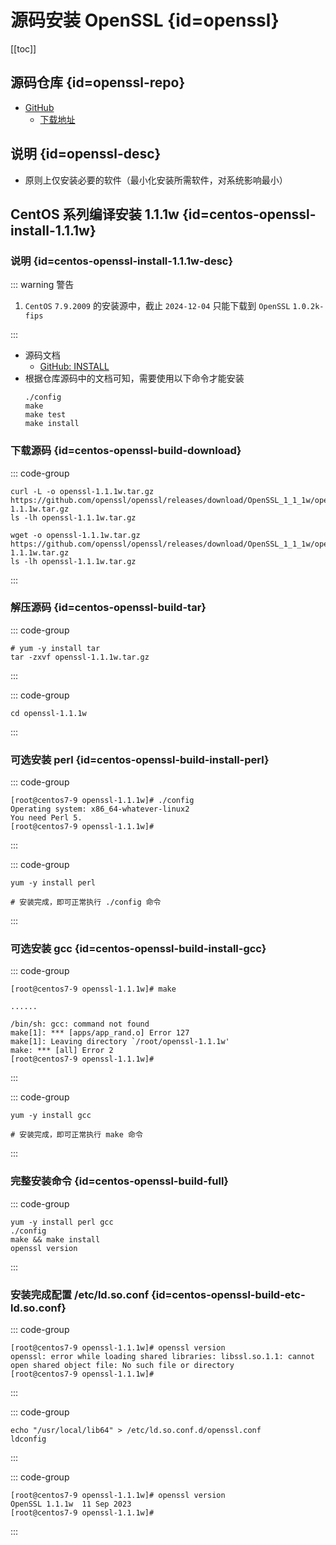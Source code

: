 # 源码安装 OpenSSL {id=openssl}

[[toc]]

## 源码仓库 {id=openssl-repo}

- [GitHub](https://github.com/openssl/openssl)
    - [下载地址](https://github.com/openssl/openssl/tags)

## 说明 {id=openssl-desc}

- 原则上仅安装必要的软件（最小化安装所需软件，对系统影响最小）

## CentOS 系列编译安装 1.1.1w {id=centos-openssl-install-1.1.1w}

### 说明 {id=centos-openssl-install-1.1.1w-desc}

::: warning 警告

1. `CentOS` `7.9.2009` 的安装源中，截止 `2024-12-04` 只能下载到 `OpenSSL` `1.0.2k-fips`

:::

- 源码文档
    - [GitHub: INSTALL](https://github.com/openssl/openssl/blob/OpenSSL_1_1_1w/INSTALL#L80)
- 根据仓库源码中的文档可知，需要使用以下命令才能安装
    ```shell
    ./config
    make
    make test
    make install
    ```

### 下载源码 {id=centos-openssl-build-download}

::: code-group

```shell [使用 curl 下载]
curl -L -o openssl-1.1.1w.tar.gz https://github.com/openssl/openssl/releases/download/OpenSSL_1_1_1w/openssl-1.1.1w.tar.gz
ls -lh openssl-1.1.1w.tar.gz
```

```shell [使用 wget 下载]
wget -o openssl-1.1.1w.tar.gz https://github.com/openssl/openssl/releases/download/OpenSSL_1_1_1w/openssl-1.1.1w.tar.gz
ls -lh openssl-1.1.1w.tar.gz
```

:::

### 解压源码 {id=centos-openssl-build-tar}

::: code-group

```shell [解压]
# yum -y install tar
tar -zxvf openssl-1.1.1w.tar.gz
```

:::

::: code-group

```shell [进入解压后的目录]
cd openssl-1.1.1w
```

:::

### 可选安装 perl {id=centos-openssl-build-install-perl}

::: code-group

```shell [执行 ./config 时报错]
[root@centos7-9 openssl-1.1.1w]# ./config 
Operating system: x86_64-whatever-linux2
You need Perl 5.
[root@centos7-9 openssl-1.1.1w]# 
```

:::

::: code-group

```shell [安装 ./config 命令所需依赖]
yum -y install perl

# 安装完成，即可正常执行 ./config 命令
```

:::

### 可选安装 gcc {id=centos-openssl-build-install-gcc}

::: code-group

```shell [执行 make 时报错]
[root@centos7-9 openssl-1.1.1w]# make

......

/bin/sh: gcc: command not found
make[1]: *** [apps/app_rand.o] Error 127
make[1]: Leaving directory `/root/openssl-1.1.1w'
make: *** [all] Error 2
[root@centos7-9 openssl-1.1.1w]# 
```

:::

::: code-group

```shell [安装 make 命令所需依赖]
yum -y install gcc

# 安装完成，即可正常执行 make 命令
```

:::

### 完整安装命令 {id=centos-openssl-build-full}

::: code-group

```shell
yum -y install perl gcc
./config
make && make install
openssl version
```

:::

### 安装完成配置 /etc/ld.so.conf {id=centos-openssl-build-etc-ld.so.conf}

::: code-group

```shell [执行 openssl version 时报错]
[root@centos7-9 openssl-1.1.1w]# openssl version
openssl: error while loading shared libraries: libssl.so.1.1: cannot open shared object file: No such file or directory
[root@centos7-9 openssl-1.1.1w]#
```

:::

::: code-group

```shell [配置 /etc/ld.so.conf]
echo "/usr/local/lib64" > /etc/ld.so.conf.d/openssl.conf
ldconfig
```

:::

::: code-group

```shell [正常执行 openssl version]
[root@centos7-9 openssl-1.1.1w]# openssl version
OpenSSL 1.1.1w  11 Sep 2023
[root@centos7-9 openssl-1.1.1w]# 
```

:::
